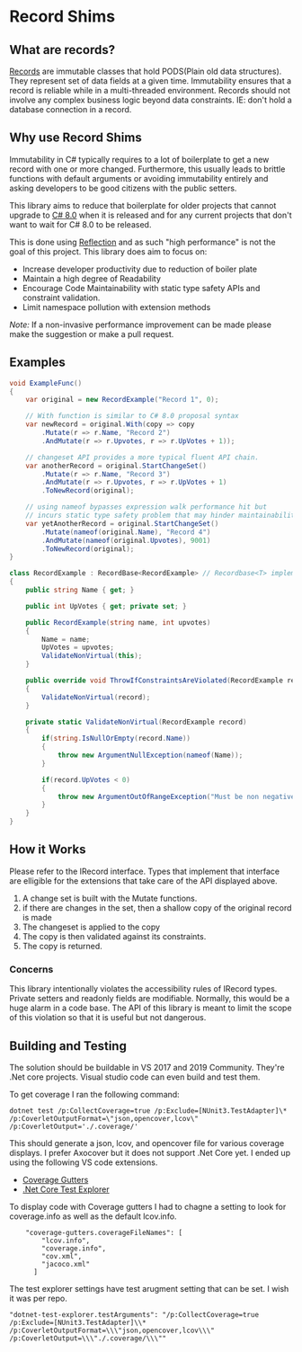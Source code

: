 # Record Shims

## What are records?

[Records](https://en.wikipedia.org/wiki/Record_(computer_science)) are immutable classes that hold 
PODS(Plain old data structures). They represent set of data fields at a given time. Immutability
ensures that a record is reliable while in a multi-threaded environment. Records should not involve any complex business logic beyond data constraints. IE: don't hold a database connection in a record.

## Why use Record Shims

Immutability in C# typically requires to a lot of boilerplate to get a new record with one or more changed. 
Furthermore, this usually leads to brittle functions with default arguments or avoiding immutability entirely and asking developers to be good citizens with the public setters.

This library aims to reduce that boilerplate for older projects that cannot upgrade to [C# 8.0](https://github.com/dotnet/csharplang/blob/master/proposals/records.md) when it is released and for any current 
projects that don't want to wait for C# 8.0 to be released.

This is done using [Reflection](https://docs.microsoft.com/en-us/dotnet/csharp/programming-guide/concepts/reflection) and as such "high performance" is not the goal of this project. This library does aim to focus on:

* Increase developer productivity due to reduction of boiler plate
* Maintain a high degree of Readability
* Encourage Code Maintainability with static type safety APIs and constraint validation.
* Limit namespace pollution with extension methods

*Note:* If a non-invasive performance improvement can be made please make the suggestion or make a pull request.

## Examples

```csharp
void ExampleFunc()
{
    var original = new RecordExample("Record 1", 0);

    // With function is similar to C# 8.0 proposal syntax
    var newRecord = original.With(copy => copy
        .Mutate(r => r.Name, "Record 2")
        .AndMutate(r => r.Upvotes, r => r.UpVotes + 1));

    // changeset API provides a more typical fluent API chain.
    var anotherRecord = original.StartChangeSet()
        .Mutate(r => r.Name, "Record 3")
        .AndMutate(r => r.Upvotes, r => r.UpVotes + 1)
        .ToNewRecord(original);

    // using nameof bypasses expression walk performance hit but
    // incurs static type safety problem that may hinder maintainability.
    var yetAnotherRecord = original.StartChangeSet()
        .Mutate(nameof(original.Name), "Record 4")
        .AndMutate(nameof(original.Upvotes), 9001)
        .ToNewRecord(original);
}

class RecordExample : RecordBase<RecordExample> // Recordbase<T> implements IRecord<T>
{
    public string Name { get; }

    public int UpVotes { get; private set; }

    public RecordExample(string name, int upvotes)
    {
        Name = name;
        UpVotes = upvotes;
        ValidateNonVirtual(this);
    }

    public override void ThrowIfConstraintsAreViolated(RecordExample record)
    {
        ValidateNonVirtual(record);
    }

    private static ValidateNonVirtual(RecordExample record)
    {
        if(string.IsNullOrEmpty(record.Name))
        {
            throw new ArgumentNullException(nameof(Name));
        }

        if(record.UpVotes < 0)
        {
            throw new ArgumentOutOfRangeException("Must be non negative.");
        }
    }
}
```

## How it Works

Please refer to the IRecord<TRecord> interface. Types that implement that interface
are elligible for the extensions that take care of the API displayed above.

1. A change set is built with the Mutate functions. 
2. if there are changes in the set, then a shallow copy of the original record is made
3. The changeset is applied to the copy
4. The copy is then validated against its constraints.
5. The copy is returned.

### Concerns

This library intentionally violates the accessibility rules of IRecord<T> types. 
Private setters and readonly fields are modifiable. Normally, this would be a huge
alarm in a code base. The API of this library is meant to limit the scope of this
violation so that it is useful but not dangerous.

## Building and Testing

The solution should be buildable in VS 2017 and 2019 Community. They're .Net core projects. Visual studio code can even build and test them.

To get coverage I ran the following command:

```
dotnet test /p:CollectCoverage=true /p:Exclude=[NUnit3.TestAdapter]\* /p:CoverletOutputFormat=\"json,opencover,lcov\" /p:CoverletOutput='./.coverage/'
```

This should generate a json, lcov, and opencover file for various coverage displays. I prefer Axocover but it does not support .Net Core yet.
I ended up using the following VS code extensions.

* [Coverage Gutters](https://marketplace.visualstudio.com/items?itemName=ryanluker.vscode-coverage-gutters)
* [.Net Core Test Explorer](https://marketplace.visualstudio.com/items?itemName=formulahendry.dotnet-test-explorer)

To display code with Coverage gutters I had to chagne a setting to look for coverage.info as well as the default lcov.info.

```
    "coverage-gutters.coverageFileNames": [
        "lcov.info",
        "coverage.info",
        "cov.xml",
        "jacoco.xml"
      ]
```

The test explorer settings have test arugment setting that can be set. I wish it was per repo.

```
"dotnet-test-explorer.testArguments": "/p:CollectCoverage=true /p:Exclude=[NUnit3.TestAdapter]\\* /p:CoverletOutputFormat=\\\"json,opencover,lcov\\\" /p:CoverletOutput=\\\"./.coverage/\\\""
```




